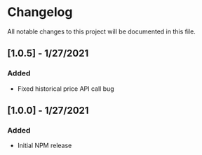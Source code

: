 # Changelog

All notable changes to this project will be documented in this file.

## [1.0.5] - 1/27/2021
### Added
- Fixed historical price API call bug

## [1.0.0] - 1/27/2021
### Added
- Initial NPM release